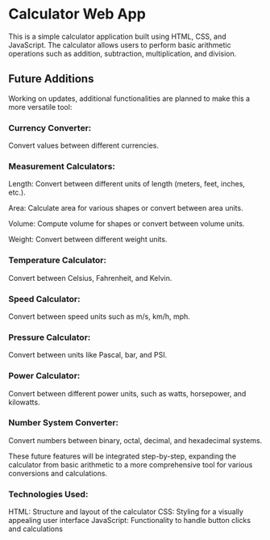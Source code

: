 # Calculator Web App
This is a simple calculator application built using HTML, CSS, and JavaScript. The calculator allows users to perform basic arithmetic operations such as addition, subtraction, multiplication, and division.

## Future Additions
Working on updates, additional functionalities are planned to make this a more versatile tool:

### Currency Converter: 
Convert values between different currencies.

### Measurement Calculators:
   Length: Convert between different units of length (meters, feet, inches, etc.).
   
   Area: Calculate area for various shapes or convert between area units.
   
   Volume: Compute volume for shapes or convert between volume units.
   
   Weight: Convert between different weight units.
   
### Temperature Calculator: 
Convert between Celsius, Fahrenheit, and Kelvin.

### Speed Calculator: 
Convert between speed units such as m/s, km/h, mph.

### Pressure Calculator: 
Convert between units like Pascal, bar, and PSI.

### Power Calculator: 
Convert between different power units, such as watts, horsepower, and kilowatts.

### Number System Converter: 
Convert numbers between binary, octal, decimal, and hexadecimal systems.

These future features will be integrated step-by-step, expanding the calculator from basic arithmetic to a more comprehensive tool for various conversions and calculations.

### Technologies Used:
HTML: Structure and layout of the calculator
CSS: Styling for a visually appealing user interface
JavaScript: Functionality to handle button clicks and calculations
